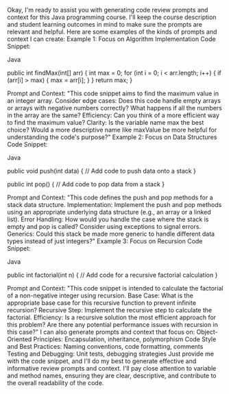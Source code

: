 
Okay, I'm ready to assist you with generating code review prompts and context for this Java programming course. I'll keep the course description and student learning outcomes in mind to make sure the prompts are relevant and helpful.
Here are some examples of the kinds of prompts and context I can create:
Example 1: Focus on Algorithm Implementation
Code Snippet:

Java


public int findMax(int[] arr) {
  int max = 0; 
  for (int i = 0; i < arr.length; i++) {
    if (arr[i] > max) {
      max = arr[i];
    }
  }
  return max;
}


Prompt and Context:
"This code snippet aims to find the maximum value in an integer array.
Consider edge cases: Does this code handle empty arrays or arrays with negative numbers correctly? What happens if all the numbers in the array are the same?
Efficiency: Can you think of a more efficient way to find the maximum value?
Clarity: Is the variable name max the best choice? Would a more descriptive name like maxValue be more helpful for understanding the code's purpose?"
Example 2: Focus on Data Structures
Code Snippet:

Java


public void push(int data) {
  // Add code to push data onto a stack
}

public int pop() {
  // Add code to pop data from a stack
}


Prompt and Context:
"This code defines the push and pop methods for a stack data structure.
Implementation: Implement the push and pop methods using an appropriate underlying data structure (e.g., an array or a linked list).
Error Handling: How would you handle the case where the stack is empty and pop is called? Consider using exceptions to signal errors.
Generics: Could this stack be made more generic to handle different data types instead of just integers?"
Example 3: Focus on Recursion
Code Snippet:

Java


public int factorial(int n) {
  // Add code for a recursive factorial calculation
}


Prompt and Context:
"This code snippet is intended to calculate the factorial of a non-negative integer using recursion.
Base Case: What is the appropriate base case for this recursive function to prevent infinite recursion?
Recursive Step: Implement the recursive step to calculate the factorial.
Efficiency: Is a recursive solution the most efficient approach for this problem? Are there any potential performance issues with recursion in this case?"
I can also generate prompts and context that focus on:
Object-Oriented Principles: Encapsulation, inheritance, polymorphism
Code Style and Best Practices: Naming conventions, code formatting, comments
Testing and Debugging: Unit tests, debugging strategies
Just provide me with the code snippet, and I'll do my best to generate effective and informative review prompts and context. I'll pay close attention to variable and method names, ensuring they are clear, descriptive, and contribute to the overall readability of the code.
